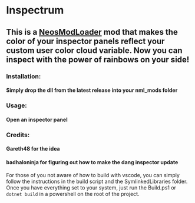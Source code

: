 # Inspectrum

## This is a [NeosModLoader](https://github.com/zkxs/NeosModLoader) mod that makes the color of your inspector panels reflect your custom user color cloud variable. Now you can inspect with the power of rainbows on your side!

### Installation: 
#### Simply drop the dll from the latest release into your nml_mods folder


### Usage:
#### Open an inspector panel


### Credits:
#### Gareth48 for the idea
#### badhaloninja for figuring out how to make the dang inspector update


For those of you not aware of how to build with vscode, you can simply follow the instructions in the build script and the SymlinkedLibraries folder.
Once you have everything set to your system, just run the Build.ps1 or `dotnet build` in a powershell on the root of the project.
